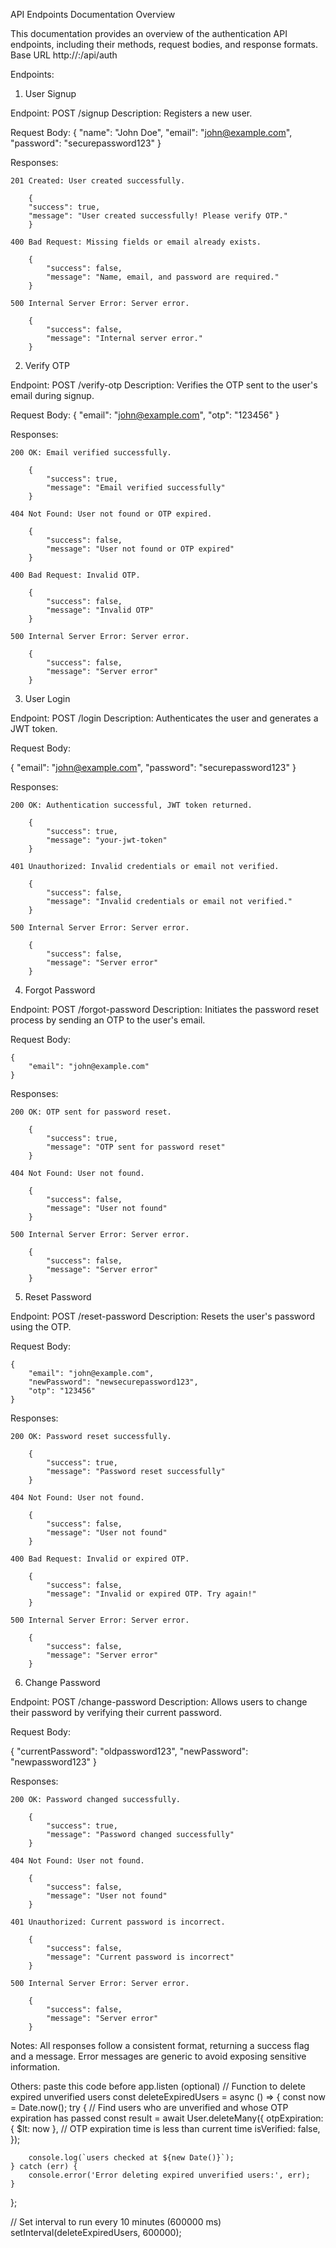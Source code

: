 API Endpoints Documentation
Overview

This documentation provides an overview of the authentication API endpoints, including their methods, request bodies, and response formats.
Base URL
http://<your-domain-or-ip>:<port>/api/auth

Endpoints:

1. User Signup

Endpoint: POST /signup
Description: Registers a new user.

Request Body:
{
    "name": "John Doe",
    "email": "john@example.com",
    "password": "securepassword123"
}

Responses:

    201 Created: User created successfully.

        {
        "success": true,
        "message": "User created successfully! Please verify OTP."
        }
    
    400 Bad Request: Missing fields or email already exists.

        {
            "success": false,
            "message": "Name, email, and password are required."
        }
    
    500 Internal Server Error: Server error.

        {
            "success": false,
            "message": "Internal server error."
        }


2. Verify OTP

Endpoint: POST /verify-otp
Description: Verifies the OTP sent to the user's email during signup.

Request Body:
{
    "email": "john@example.com",
    "otp": "123456"
}

Responses:

    200 OK: Email verified successfully.

        {
            "success": true,
            "message": "Email verified successfully"
        }
    
    404 Not Found: User not found or OTP expired.

        {
            "success": false,
            "message": "User not found or OTP expired"
        }

    400 Bad Request: Invalid OTP.

        {
            "success": false,
            "message": "Invalid OTP"
        }
    
    500 Internal Server Error: Server error.

        {
            "success": false,
            "message": "Server error"
        }


3. User Login

Endpoint: POST /login
Description: Authenticates the user and generates a JWT token.

Request Body:

{
    "email": "john@example.com",
    "password": "securepassword123"
}

Responses:

    200 OK: Authentication successful, JWT token returned.

        {
            "success": true,
            "message": "your-jwt-token"
        }

    401 Unauthorized: Invalid credentials or email not verified.

        {
            "success": false,
            "message": "Invalid credentials or email not verified."
        }

    500 Internal Server Error: Server error.

        {
            "success": false,
            "message": "Server error"
        }


4. Forgot Password

Endpoint: POST /forgot-password
Description: Initiates the password reset process by sending an OTP to the user's email.

Request Body:

    {
        "email": "john@example.com"
    }

Responses:

    200 OK: OTP sent for password reset.

        {
            "success": true,
            "message": "OTP sent for password reset"
        }

    404 Not Found: User not found.

        {
            "success": false,
            "message": "User not found"
        }

    500 Internal Server Error: Server error.

        {
            "success": false,
            "message": "Server error"
        }


5. Reset Password

Endpoint: POST /reset-password
Description: Resets the user's password using the OTP.

Request Body:

    {
        "email": "john@example.com",
        "newPassword": "newsecurepassword123",
        "otp": "123456"
    }

Responses:

    200 OK: Password reset successfully.

        {
            "success": true,
            "message": "Password reset successfully"
        }

    404 Not Found: User not found.

        {
            "success": false,
            "message": "User not found"
        }

    400 Bad Request: Invalid or expired OTP.

        {
            "success": false,
            "message": "Invalid or expired OTP. Try again!"
        }

    500 Internal Server Error: Server error.

        {
            "success": false,
            "message": "Server error"
        }
    

6. Change Password

Endpoint: POST /change-password
Description: Allows users to change their password by verifying their current password.

Request Body:

{
    "currentPassword": "oldpassword123",
    "newPassword": "newpassword123"
}

Responses:

    200 OK: Password changed successfully.

        {
            "success": true,
            "message": "Password changed successfully"
        }

    404 Not Found: User not found.

        {
            "success": false,
            "message": "User not found"
        }

    401 Unauthorized: Current password is incorrect.

        {
            "success": false,
            "message": "Current password is incorrect"
        }

    500 Internal Server Error: Server error.

        {
            "success": false,
            "message": "Server error"
        }

Notes:
    All responses follow a consistent format, returning a success flag and a message.
    Error messages are generic to avoid exposing sensitive information.




Others:
paste this code before app.listen (optional)
// Function to delete expired unverified users
const deleteExpiredUsers = async () => {
    const now = Date.now();
    try {
        // Find users who are unverified and whose OTP expiration has passed
        const result = await User.deleteMany({
            otpExpiration: { $lt: now }, // OTP expiration time is less than current time
            isVerified: false,
        });

        console.log(`users checked at ${new Date()}`);
    } catch (err) {
        console.error('Error deleting expired unverified users:', err);
    }
};

// Set interval to run every 10 minutes (600000 ms)
setInterval(deleteExpiredUsers, 600000);


